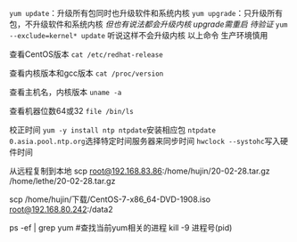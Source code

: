 
`yum update`：升级所有包同时也升级软件和系统内核
`yum upgrade`：只升级所有包，不升级软件和系统内核
*但也有说法都会升级内核 upgrade需重启 待验证*
`yum --exclude=kernel* update`  听说这样不会升级内核
以上命令 生产环境慎用

查看CentOS版本
`cat /etc/redhat-release`

查看内核版本和gcc版本
`cat /proc/version`

查看主机名，内核版本
`uname -a`

查看机器位数64或32
`file /bin/ls`

校正时间
`yum -y install ntp ntpdate`安装相应包
`ntpdate 0.asia.pool.ntp.org`选择特定时间服务器来同步时间
`hwclock --systohc`写入硬件时间

从远程复制到本地 
scp root@192.168.83.86:/home/hujin/20-02-28.tar.gz /home/lethe/20-02-28.tar.gz


scp /home/hujin/下载/CentOS-7-x86_64-DVD-1908.iso root@192.168.80.242:/data2    


ps -ef | grep yum  #查找当前yum相关的进程
kill -9 进程号(pid) 